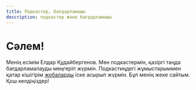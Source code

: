 ```yaml
---
title: Подкастер, бағдарламашы
description: подкастер және бағдарламашы
---
```


# Сәлем!

Менің есімім Елдар Құдайбергенов. Мен подкастермін, қазіргі таңда бағдарламалауды меңгеріп жүрмін. Подкастиңдегі жұмыстарыммен қатар кішігірім [жобаларды](/projects) іске асырып жүрмін. Бұл менің жеке сайтым. Қош келдіңіздер!

